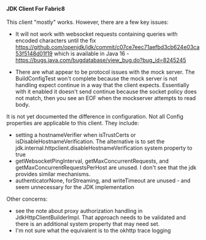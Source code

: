 #### JDK Client For Fabric8

This client "mostly" works.  However, there are a few key issues:

* It will not work with websocket requests containing queries with encoded characters until the fix https://github.com/openjdk/jdk/commit/c07ce7eec71aefbd3cb624e03ca53f5148d01f19 which is available in Java 16 - https://bugs.java.com/bugdatabase/view_bug.do?bug_id=8245245

* There are what appear to be protocol issues with the mock server.  The BuildConfigTest won't complete because the mock server is not handling expect continue in a way that the client expects.  Essentially with it enabled it doesn't send continue because the socket policy does not match, then you see an EOF when the mockserver attempts to read body.

It is not yet documented the difference in configuration.  Not all Config properties are applicable to this client.  They include:
- setting a hostnameVerifier when isTrustCerts or isDisableHostnameVerification.  The alternative is to set the jdk.internal.httpclient.disableHostnameVerification system property to true
- getWebsocketPingInterval, getMaxConcurrentRequests, and getMaxConcurrentRequestsPerHost are unused.  I don't see that the jdk provides similar mechanisms.
- authenticatorNone, forStreaming, and writeTimeout are unused - and seem unnecessary for the JDK implementation

Other concerns:
- see the note about proxy authorization handling in JdkHttpClientBuilderImpl.  That approach needs to be validated and there is an additional system property that may need set.
- I'm not sure what the equivalent is to the okhttp trace logging
